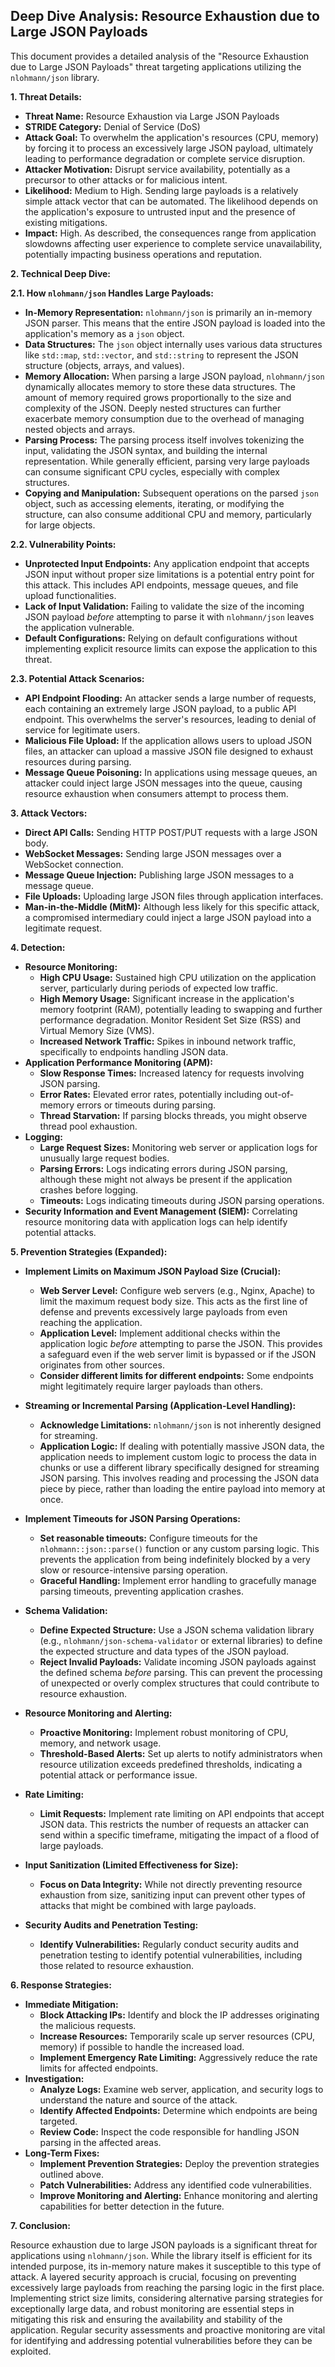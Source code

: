 ## Deep Dive Analysis: Resource Exhaustion due to Large JSON Payloads

This document provides a detailed analysis of the "Resource Exhaustion due to Large JSON Payloads" threat targeting applications utilizing the `nlohmann/json` library.

**1. Threat Details:**

* **Threat Name:** Resource Exhaustion via Large JSON Payloads
* **STRIDE Category:** Denial of Service (DoS)
* **Attack Goal:** To overwhelm the application's resources (CPU, memory) by forcing it to process an excessively large JSON payload, ultimately leading to performance degradation or complete service disruption.
* **Attacker Motivation:** Disrupt service availability, potentially as a precursor to other attacks or for malicious intent.
* **Likelihood:** Medium to High. Sending large payloads is a relatively simple attack vector that can be automated. The likelihood depends on the application's exposure to untrusted input and the presence of existing mitigations.
* **Impact:** High. As described, the consequences range from application slowdowns affecting user experience to complete service unavailability, potentially impacting business operations and reputation.

**2. Technical Deep Dive:**

**2.1. How `nlohmann/json` Handles Large Payloads:**

* **In-Memory Representation:** `nlohmann/json` is primarily an in-memory JSON parser. This means that the entire JSON payload is loaded into the application's memory as a `json` object.
* **Data Structures:** The `json` object internally uses various data structures like `std::map`, `std::vector`, and `std::string` to represent the JSON structure (objects, arrays, and values).
* **Memory Allocation:** When parsing a large JSON payload, `nlohmann/json` dynamically allocates memory to store these data structures. The amount of memory required grows proportionally to the size and complexity of the JSON. Deeply nested structures can further exacerbate memory consumption due to the overhead of managing nested objects and arrays.
* **Parsing Process:** The parsing process itself involves tokenizing the input, validating the JSON syntax, and building the internal representation. While generally efficient, parsing very large payloads can consume significant CPU cycles, especially with complex structures.
* **Copying and Manipulation:**  Subsequent operations on the parsed `json` object, such as accessing elements, iterating, or modifying the structure, can also consume additional CPU and memory, particularly for large objects.

**2.2. Vulnerability Points:**

* **Unprotected Input Endpoints:** Any application endpoint that accepts JSON input without proper size limitations is a potential entry point for this attack. This includes API endpoints, message queues, and file upload functionalities.
* **Lack of Input Validation:** Failing to validate the size of the incoming JSON payload *before* attempting to parse it with `nlohmann/json` leaves the application vulnerable.
* **Default Configurations:** Relying on default configurations without implementing explicit resource limits can expose the application to this threat.

**2.3. Potential Attack Scenarios:**

* **API Endpoint Flooding:** An attacker sends a large number of requests, each containing an extremely large JSON payload, to a public API endpoint. This overwhelms the server's resources, leading to denial of service for legitimate users.
* **Malicious File Upload:** If the application allows users to upload JSON files, an attacker can upload a massive JSON file designed to exhaust resources during parsing.
* **Message Queue Poisoning:** In applications using message queues, an attacker could inject large JSON messages into the queue, causing resource exhaustion when consumers attempt to process them.

**3. Attack Vectors:**

* **Direct API Calls:** Sending HTTP POST/PUT requests with a large JSON body.
* **WebSocket Messages:** Sending large JSON messages over a WebSocket connection.
* **Message Queue Injection:** Publishing large JSON messages to a message queue.
* **File Uploads:** Uploading large JSON files through application interfaces.
* **Man-in-the-Middle (MitM):** Although less likely for this specific attack, a compromised intermediary could inject a large JSON payload into a legitimate request.

**4. Detection:**

* **Resource Monitoring:**
    * **High CPU Usage:** Sustained high CPU utilization on the application server, particularly during periods of expected low traffic.
    * **High Memory Usage:** Significant increase in the application's memory footprint (RAM), potentially leading to swapping and further performance degradation. Monitor Resident Set Size (RSS) and Virtual Memory Size (VMS).
    * **Increased Network Traffic:** Spikes in inbound network traffic, specifically to endpoints handling JSON data.
* **Application Performance Monitoring (APM):**
    * **Slow Response Times:** Increased latency for requests involving JSON parsing.
    * **Error Rates:** Elevated error rates, potentially including out-of-memory errors or timeouts during parsing.
    * **Thread Starvation:**  If parsing blocks threads, you might observe thread pool exhaustion.
* **Logging:**
    * **Large Request Sizes:**  Monitoring web server or application logs for unusually large request bodies.
    * **Parsing Errors:**  Logs indicating errors during JSON parsing, although these might not always be present if the application crashes before logging.
    * **Timeouts:**  Logs indicating timeouts during JSON parsing operations.
* **Security Information and Event Management (SIEM):** Correlating resource monitoring data with application logs can help identify potential attacks.

**5. Prevention Strategies (Expanded):**

* **Implement Limits on Maximum JSON Payload Size (Crucial):**
    * **Web Server Level:** Configure web servers (e.g., Nginx, Apache) to limit the maximum request body size. This acts as the first line of defense and prevents excessively large payloads from even reaching the application.
    * **Application Level:** Implement additional checks within the application logic *before* attempting to parse the JSON. This provides a safeguard even if the web server limit is bypassed or if the JSON originates from other sources.
    * **Consider different limits for different endpoints:** Some endpoints might legitimately require larger payloads than others.

* **Streaming or Incremental Parsing (Application-Level Handling):**
    * **Acknowledge Limitations:**  `nlohmann/json` is not inherently designed for streaming.
    * **Application Logic:** If dealing with potentially massive JSON data, the application needs to implement custom logic to process the data in chunks or use a different library specifically designed for streaming JSON parsing. This involves reading and processing the JSON data piece by piece, rather than loading the entire payload into memory at once.

* **Implement Timeouts for JSON Parsing Operations:**
    * **Set reasonable timeouts:** Configure timeouts for the `nlohmann::json::parse()` function or any custom parsing logic. This prevents the application from being indefinitely blocked by a very slow or resource-intensive parsing operation.
    * **Graceful Handling:** Implement error handling to gracefully manage parsing timeouts, preventing application crashes.

* **Schema Validation:**
    * **Define Expected Structure:**  Use a JSON schema validation library (e.g., `nlohmann/json-schema-validator` or external libraries) to define the expected structure and data types of the JSON payload.
    * **Reject Invalid Payloads:**  Validate incoming JSON payloads against the defined schema *before* parsing. This can prevent the processing of unexpected or overly complex structures that could contribute to resource exhaustion.

* **Resource Monitoring and Alerting:**
    * **Proactive Monitoring:** Implement robust monitoring of CPU, memory, and network usage.
    * **Threshold-Based Alerts:** Set up alerts to notify administrators when resource utilization exceeds predefined thresholds, indicating a potential attack or performance issue.

* **Rate Limiting:**
    * **Limit Requests:** Implement rate limiting on API endpoints that accept JSON data. This restricts the number of requests an attacker can send within a specific timeframe, mitigating the impact of a flood of large payloads.

* **Input Sanitization (Limited Effectiveness for Size):**
    * **Focus on Data Integrity:** While not directly preventing resource exhaustion from size, sanitizing input can prevent other types of attacks that might be combined with large payloads.

* **Security Audits and Penetration Testing:**
    * **Identify Vulnerabilities:** Regularly conduct security audits and penetration testing to identify potential vulnerabilities, including those related to resource exhaustion.

**6. Response Strategies:**

* **Immediate Mitigation:**
    * **Block Attacking IPs:** Identify and block the IP addresses originating the malicious requests.
    * **Increase Resources:** Temporarily scale up server resources (CPU, memory) if possible to handle the increased load.
    * **Implement Emergency Rate Limiting:**  Aggressively reduce the rate limits for affected endpoints.
* **Investigation:**
    * **Analyze Logs:** Examine web server, application, and security logs to understand the nature and source of the attack.
    * **Identify Affected Endpoints:** Determine which endpoints are being targeted.
    * **Review Code:** Inspect the code responsible for handling JSON parsing in the affected areas.
* **Long-Term Fixes:**
    * **Implement Prevention Strategies:** Deploy the prevention strategies outlined above.
    * **Patch Vulnerabilities:** Address any identified code vulnerabilities.
    * **Improve Monitoring and Alerting:** Enhance monitoring and alerting capabilities for better detection in the future.

**7. Conclusion:**

Resource exhaustion due to large JSON payloads is a significant threat for applications using `nlohmann/json`. While the library itself is efficient for its intended purpose, its in-memory nature makes it susceptible to this type of attack. A layered security approach is crucial, focusing on preventing excessively large payloads from reaching the parsing logic in the first place. Implementing strict size limits, considering alternative parsing strategies for exceptionally large data, and robust monitoring are essential steps in mitigating this risk and ensuring the availability and stability of the application. Regular security assessments and proactive monitoring are vital for identifying and addressing potential vulnerabilities before they can be exploited.
